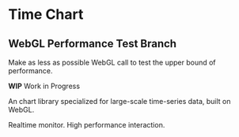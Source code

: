 # Time Chart

## WebGL Performance Test Branch

Make as less as possible WebGL call to test the upper bound of performance.

**WIP** Work in Progress

An chart library specialized for large-scale time-series data, built on WebGL.

Realtime monitor. High performance interaction.
